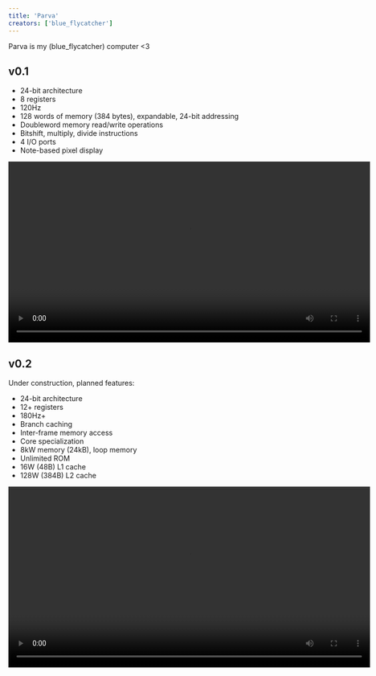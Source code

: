 ```yaml
---
title: 'Parva'
creators: ['blue_flycatcher']
---
```


Parva is my (blue_flycatcher) computer <3

## v0.1

* 24-bit architecture
* 8 registers
* 120Hz
* 128 words of memory (384 bytes), expandable, 24-bit addressing
* Doubleword memory read/write operations
* Bitshift, multiply, divide instructions
* 4 I/O ports
* Note-based pixel display

<video src="/videos/parva/parva_0.1_1.mp4" height="360" controls></video>

## v0.2

Under construction, planned features:

* 24-bit architecture
* 12+ registers
* 180Hz+
* Branch caching
* Inter-frame memory access
* Core specialization
* 8kW memory (24kB), loop memory
* Unlimited ROM
* 16W (48B) L1 cache
* 128W (384B) L2 cache

<video src="/videos/parva/parva_0.1_2.mp4" height="360" controls></video>
